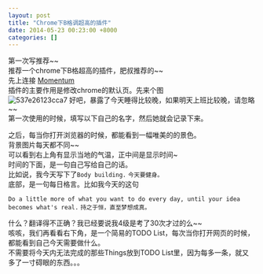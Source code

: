 ```yaml
---
layout: post
title: "Chrome下B格调超高的插件"
date: 2014-05-23 00:23:00 +8000
categories: []
---
```

<!-- datetime: 2014-05-23 00:23:00 -->
<!-- more -->

第一次写推荐~~  
推荐一个chrome下B格超高的插件，肥叔推荐的~~  
先上连接 [Momentum](https://chrome.google.com/webstore/detail/momentum/laookkfknpbbblfpciffpaejjkokdgca)  
插件的主要作用是修改chrome的默认页。先来个图  
![537e26123cca7](https://user-images.githubusercontent.com/3870517/32055451-78abede6-ba27-11e7-8130-4dd4450ac6f3.jpg)
好吧，暴露了今天睡得比较晚，如果明天上班比较晚，请忽略~~  
第一次使用的时候，填写以下自己的名字，然后她就会记录下来。  

之后，每当你打开浏览器的时候，都能看到一幅唯美的的景色。  
背景图片每天都不同~~  
可以看到右上角有显示当地的气温，正中间是显示时间~  
时间的下面，是一句自己写给自己的话。  
比如说，我今天写下了`Body building.` `今天要健身。`   
底部，是一句每日格言。比如我今天的这句

`Do a little more of what you want to do every day, until your idea becomes what's real.` `持之于恒，直至梦想成真。`

什么？翻译得不正确？我已经要说我4级是考了30次才过的么~~  
咳咳，我们再看看右下角，是一个简易的TODO List，每次当你打开网页的时候，都能看到自己今天需要做什么。  
不需要将今天内无法完成的那些Things放到TODO List里，因为每多一条，就又多了一寸碍眼的东西。。。
